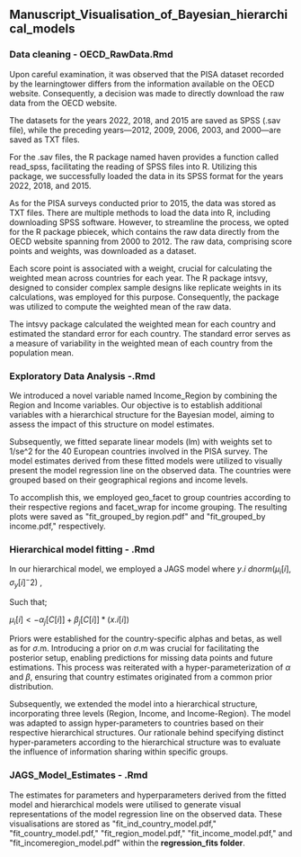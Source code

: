 
## Manuscript_Visualisation_of_Bayesian_hierarchical_models

### Data cleaning - OECD_RawData.Rmd
Upon careful examination, it was observed that the PISA dataset recorded by the learningtower differs from the information available on the OECD website. 
Consequently, a decision was made to directly download the raw data from the OECD website.

The datasets for the years 2022, 2018, and 2015 are saved as SPSS (.sav file), while the preceding years—2012, 2009, 2006, 2003, and 2000—are saved as TXT files.

For the .sav files, the R package named haven provides a function called read_spss, facilitating the reading of SPSS files into R. 
Utilizing this package, we successfully loaded the data in its SPSS format for the years 2022, 2018, and 2015.

As for the PISA surveys conducted prior to 2015, the data was stored as TXT files. 
There are multiple methods to load the data into R, including downloading SPSS software. 
However, to streamline the process, we opted for the R package pbiecek, which contains the raw data directly from the OECD website spanning from 2000 to 2012. 
The raw data, comprising score points and weights, was downloaded as a dataset.

Each score point is associated with a weight, crucial for calculating the weighted mean across countries for each year. 
The R package intsvy, designed to consider complex sample designs like replicate weights in its calculations, was employed for this purpose. 
Consequently, the package was utilized to compute the weighted mean of the raw data.

The intsvy package calculated the weighted mean for each country and estimated the standard error for each country. 
The standard error serves as a measure of variability in the weighted mean of each country from the population mean.

### Exploratory Data Analysis -.Rmd
We introduced a novel variable named Income_Region by combining the Region and Income variables. Our objective is to establish additional variables with a hierarchical structure for the Bayesian model, aiming to assess the impact of this structure on model estimates.

Subsequently, we fitted separate linear models (lm) with weights set to 1/se^2 for the 40 European countries involved in the PISA survey. The model estimates derived from these fitted models were utilized to visually present the model regression line on the observed data. The countries were grouped based on their geographical regions and income levels.

To accomplish this, we employed geo_facet to group countries according to their respective regions and facet_wrap for income grouping. The resulting plots were saved as "fit_grouped_by region.pdf" and "fit_grouped_by income.pdf," respectively.

### Hierarchical model fitting - .Rmd
In our hierarchical model, we employed a JAGS model where
$y.i ~ dnorm(\mu_i[i], \sigma_y[i]^-2)$ , 

Such that; 

$\mu_i[i] <- \alpha_j [C[i]] + \beta_j[C[i]]*(x.i[i])$ 

Priors were established for the country-specific alphas and betas, as well as for $\sigma$.m. Introducing a prior on $\sigma$.m was crucial for facilitating the posterior setup, enabling predictions for missing data points and future estimations. This process was reiterated with a hyper-parameterization of  $\alpha$ and $\beta$, ensuring that country estimates originated from a common prior distribution. 

Subsequently, we extended the model into a hierarchical structure, incorporating three levels (Region, Income, and Income-Region). The model was adapted to assign hyper-parameters to countries based on their respective hierarchical structures. Our rationale behind specifying distinct hyper-parameters according to the hierarchical structure was to evaluate the influence of information sharing within specific groups.

### JAGS_Model_Estimates - .Rmd 

The estimates for parameters and hyperparameters derived from the fitted model and hierarchical models were utilised to generate visual representations of the model regression line on the observed data. These visualisations are stored as "fit_ind_country_model.pdf," "fit_country_model.pdf," "fit_region_model.pdf," "fit_income_model.pdf," and "fit_incomeregion_model.pdf" within the **regression_fits folder**. 



